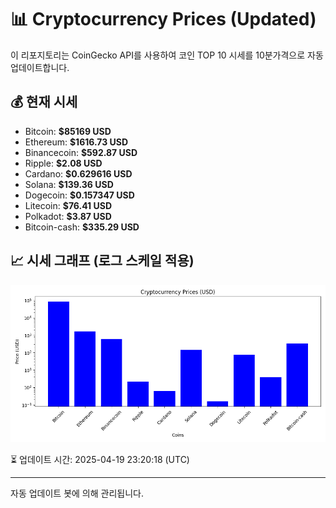 
# 📊 Cryptocurrency Prices (Updated)

이 리포지토리는 CoinGecko API를 사용하여 코인 TOP 10 시세를 10분가격으로 자동 업데이트합니다.

## 💰 현재 시세
- Bitcoin: **$85169 USD**
- Ethereum: **$1616.73 USD**
- Binancecoin: **$592.87 USD**
- Ripple: **$2.08 USD**
- Cardano: **$0.629616 USD**
- Solana: **$139.36 USD**
- Dogecoin: **$0.157347 USD**
- Litecoin: **$76.41 USD**
- Polkadot: **$3.87 USD**
- Bitcoin-cash: **$335.29 USD**

## 📈 시세 그래프 (로그 스케일 적용)
![Crypto Prices](crypto_prices.png)

⏳ 업데이트 시간: 2025-04-19 23:20:18 (UTC)

---
자동 업데이트 봇에 의해 관리됩니다.
